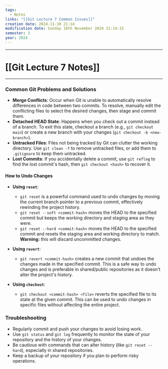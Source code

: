 ```yaml
---
tags:
  - Notes
links: "[[Git Lecture 7 Common Issues]]"
creation date: 2024-11-10 21:14
modification date: Sunday 10th November 2024 21:14:15
semester: 3
year: 2024
---
```



---
# [[Git Lecture 7 Notes]]

---



### Common Git Problems and Solutions

- **Merge Conflicts**: Occur when Git is unable to automatically resolve differences in code between two commits. To resolve, manually edit the conflicting files to select the desired changes, then stage and commit them.
- **Detached HEAD State**: Happens when you check out a commit instead of a branch. To exit this state, checkout a branch (e.g., `git checkout main`) or create a new branch with your changes (`git checkout -b <new-branch>`).
- **Untracked Files**: Files not being tracked by Git can clutter the working directory. Use `git clean -f` to remove untracked files, or add them to `.gitignore` to keep them untracked.
- **Lost Commits**: If you accidentally delete a commit, use `git reflog` to find the lost commit's hash, then `git checkout <hash>` to recover it.

#### How to Undo Changes

- **Using `reset`**:
  - `git reset` is a powerful command used to undo changes by moving the current branch pointer to a previous commit, effectively rewinding the project history.
  - `git reset --soft <commit-hash>` moves the HEAD to the specified commit but keeps the working directory and staging area as they were.
  - `git reset --hard <commit-hash>` moves the HEAD to the specified commit and resets the staging area and working directory to match. **Warning:** this will discard uncommitted changes.

- **Using `revert`**:
  - `git revert <commit-hash>` creates a new commit that undoes the changes made in the specified commit. This is a safe way to undo changes and is preferable in shared/public repositories as it doesn't alter the project's history.

- **Using `checkout`**:
  - `git checkout <commit-hash> <file>` reverts the specified file to its state at the given commit. This can be used to undo changes in specific files without affecting the entire project.

### Troubleshooting

- Regularly commit and push your changes to avoid losing work.
- Use `git status` and `git log` frequently to monitor the state of your repository and the history of your changes.
- Be cautious with commands that can alter history (like `git reset --hard`), especially in shared repositories.
- Keep a backup of your repository if you plan to perform risky operations.